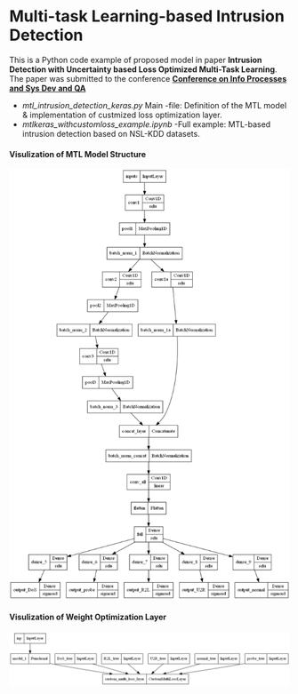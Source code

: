 # Multi-task Learning-based Intrusion Detection
This is a Python code example of proposed model in paper **Intrusion Detection with Uncertainty based Loss Optimized Multi-Task Learning**.
The paper was submitted to the conference **[Conference on Info Processes and Sys Dev and QA](http://www.ieee.spb.ru/index.php?option=com_content&view=article&id=187:conf-on-inf-processes&catid=42:hot-news)**

- *mtl_intrusion_detection_keras.py* Main -file: Definition of the MTL model & implementation of custmized loss optimization layer.
- *mtlkeras_withcustomloss_example.ipynb* -Full example: MTL-based intrusion detection based on NSL-KDD datasets.

#### Visulization of MTL Model Structure
![Viz.mtl](model_mtl_layers.png)
#### Visulization of Weight Optimization Layer
![Viz.loss_optimization](model_loss_train.png)

